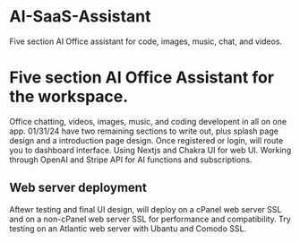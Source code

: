 # AI-SaaS-Assistant
 Five section AI Office assistant for code, images, music, chat, and videos.  
# Five section AI Office Assistant for the workspace.

Office chatting, videos, images, music, and coding developent in all on one app.
01/31/24 have two remaining sections to write out, plus splash page design and a 
introduction page design. Once registered or login, will route you to dashboard
interface. Using Nextjs and Chakra UI for web UI. Working through OpenAI and Stripe
API for AI functions and subscriptions.

## Web server deployment
Aftewr testing and final UI design, will deploy on a cPanel web server SSL and on a non-cPanel
web server SSL for performance and compatibility. Try testing on an Atlantic web server
with Ubantu and Comodo SSL.